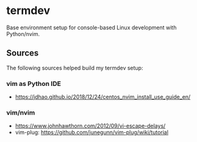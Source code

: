 # termdev
Base environment setup for console-based Linux development with Python/nvim.


## Sources

The following sources helped build my termdev setup:

### vim as Python IDE
* https://jdhao.github.io/2018/12/24/centos_nvim_install_use_guide_en/


### vim/nvim
* https://www.johnhawthorn.com/2012/09/vi-escape-delays/
* vim-plug: https://github.com/junegunn/vim-plug/wiki/tutorial
